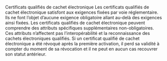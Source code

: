 Certificats qualifiés de cachet électronique
Les certificats qualifiés de cachet électronique satisfont aux exigences fixées par voie réglementaire. Ils ne font l’objet d’aucune exigence obligatoire allant au-delà des exigences ainsi fixées.
Les certificats qualifiés de cachet électronique peuvent 	comprendre des attributs 	spécifiques supplémentaires non-obligatoires. Ces attributs n’affectent pas l’interopérabilité et la reconnaissance des cachets électroniques qualifiés.
Si un certificat qualifié de cachet électronique a été révoqué après la première activation, il perd sa validité à compter du moment de sa révocation et il ne peut en aucun cas recouvrer son statut antérieur.